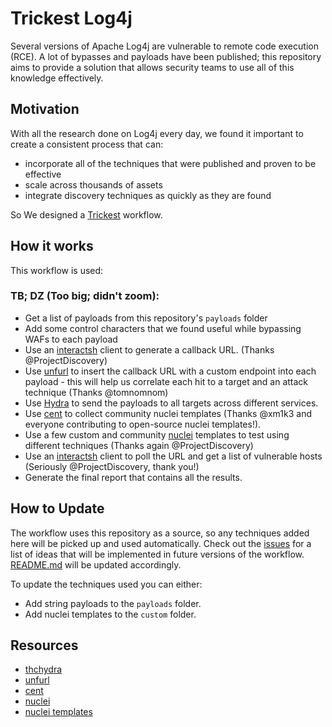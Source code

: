 # Trickest Log4j
Several versions of Apache Log4j are vulnerable to remote code execution (RCE). A lot of bypasses and payloads have been published; this repository aims to provide a solution that allows security teams to use all of this knowledge effectively.

## Motivation
With all the research done on Log4j every day, we found it important to create a consistent process that can:
- incorporate all of the techniques that were published and proven to be effective
- scale across thousands of assets
- integrate discovery techniques as quickly as they are found

So We designed a [Trickest](https://trickest.com) workflow.

## How it works
This workflow is used:



### TB; DZ (Too big; didn't zoom):
- Get a list of payloads from this repository's `payloads` folder
- Add some control characters that we found useful while bypassing WAFs to each payload
- Use an [interactsh](https://github.com/projectdiscovery/interactsh) client to generate a callback URL. (Thanks @ProjectDiscovery)
- Use [unfurl](https://github.com/tomnomnom/unfurl) to insert the callback URL with a custom endpoint into each payload - this will help us correlate each hit to a target and an attack technique (Thanks @tomnomnom)
- Use [Hydra](https://github.com/vanhauser-thc/thc-hydra) to send the payloads to all targets across different services.
- Use [cent](https://github.com/xm1k3/cent) to collect community nuclei templates (Thanks @xm1k3 and everyone contributing to open-source nuclei templates!).
- Use a few custom and community [nuclei](https://github.com/projectdiscovery/nuclei) templates to test using different techniques (Thanks again @ProjectDiscovery)
- Use an [interactsh](https://github.com/projectdiscovery/interactsh) client to poll the URL and get a list of vulnerable hosts (Seriously @ProjectDiscovery, thank you!)
- Generate the final report that contains all the results.

## How to Update
The workflow uses this repository as a source, so any techniques added here will be picked up and used automatically. Check out the [issues](https://github.com/trickest/log4j/issues) for a list of ideas that will be implemented in future versions of the workflow. [README.md](http://README.md) will be updated accordingly.

To update the techniques used you can either:
- Add string payloads to the ```payloads``` folder.
- Add nuclei templates to the ```custom``` folder.

## Resources
- [thchydra](https://github.com/vanhauser-thc/thc-hydra)
- [unfurl](https://github.com/tomnomnom/unfurl)
- [cent](https://github.com/xm1k3/cent)
- [nuclei](https://github.com/projectdiscovery/nuclei)
- [nuclei templates](https://github.com/projectdiscovery/nuclei-templates)
